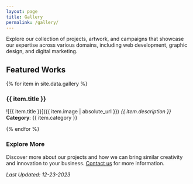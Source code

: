 ```yaml
---
layout: page
title: Gallery
permalink: /gallery/
---
```


Explore our collection of projects, artwork, and campaigns that showcase our expertise across various domains, including web development, graphic design, and digital marketing.

## Featured Works

{% for item in site.data.gallery %}
### {{ item.title }}
![{{ item.title }}]({{ item.image | absolute_url }})
*{{ item.description }}*
**Category**: {{ item.category }}

{% endfor %}

### Explore More

Discover more about our projects and how we can bring similar creativity and innovation to your business. [Contact us](http://vcwtech.com/contact) for more information.

_Last Updated: 12-23-2023_
